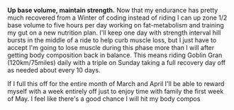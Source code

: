 **Up base volume, maintain strength.** Now that my endurance has pretty much recovered from a Winter of coding instead of riding I can up zone 1/2 base volume to five hours per day working on fat-metabolism and training my gut on a new nutrition plan. I'll keep one day with strength interval hill bursts in the middle of a ride to help curb muscle loss, but I just have to accept I'm going to lose muscle during this phase more than I will after getting body composition back in balance. This means riding Goblin Gran (120km/75miles) daily with a triple on Sunday taking a full recovery day off as needed about every 10 days.

If I full this off for the entire month of March and April I'll be able to reward myself with a week entirely off just to enjoy time with family the first week of May. I feel like there's a good chance I will hit my body compos